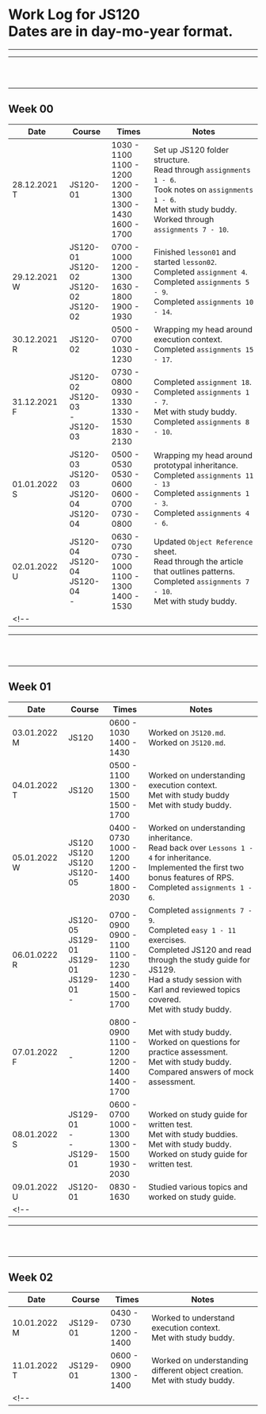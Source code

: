 # Work Log for JS120 <br> Dates are in day-mo-year format.

<hr>

<hr>
<br>
<br>
<hr>


## Week 00
| Date | Course | Times | Notes |  
| - | - | - | - |
| 28.12.2021 T | JS120-01 | 1030 - 1100 <br> 1100 - 1200 <br> 1200 - 1300 <br> 1300 - 1430 <br> 1600 - 1700 | Set up JS120 folder structure. <br> Read through `assignments 1 - 6`. <br> Took notes on `assignments 1 - 6`. <br> Met with study buddy. <br> Worked through `assignments 7 - 10`. |
| 29.12.2021 W | JS120-01 <br> JS120-02 <br> JS120-02 <br> JS120-02 | 0700 - 1000 <br> 1200 - 1300 <br> 1630 - 1800 <br> 1900 - 1930 | Finished `lesson01` and started `lesson02`. <br> Completed `assignment 4`. <br> Completed `assignments 5 - 9`. <br> Completed `assignments 10 - 14`. |  
| 30.12.2021 R | JS120-02 | 0500 - 0700 <br> 1030 - 1230 | Wrapping my head around execution context. <br> Completed `assignments 15 - 17`. | 
| 31.12.2021 F | JS120-02 <br> JS120-03 <br> - <br> JS120-03 | 0730 - 0800 <br> 0930 - 1330 <br> 1330 - 1530 <br> 1830 - 2130 | Completed `assignment 18`. <br> Completed `assignments 1 - 7`. <br> Met with study buddy. <br> Completed `assignments 8 - 10`. | 
| 01.01.2022 S | JS120-03 <br> JS120-03 <br> JS120-04 <br> JS120-04 | 0500 - 0530 <br> 0530 - 0600 <br> 0600 - 0700 <br> 0730 - 0800 | Wrapping my head around prototypal inheritance. <br> Completed `assignments 11 - 13` <br> Completed `assignments 1 - 3`. <br> Completed `assignments 4 - 6`. | 
| 02.01.2022 U | JS120-04 <br> JS120-04 <br> JS120-04 <br> - | 0630 - 0730 <br> 0730 - 1000 <br> 1100 - 1300 <br> 1400 - 1530 | Updated `Object Reference` sheet. <br> Read through the article that outlines patterns. <br> Completed `assignments 7 - 10`. <br> Met with study buddy. | 
<!-- |  |  |  |  | --> 

<hr>
<br>
<br>
<hr>

## Week 01
| Date | Course | Times | Notes |  
| - | - | - | - |
| 03.01.2022 M | JS120 | 0600 - 1030 <br> 1400 - 1430 | Worked on `JS120.md`. <br> Worked on `JS120.md`. | 
| 04.01.2022 T | JS120 | 0500 - 1100 <br> 1300 - 1500 <br> 1500 - 1700 | Worked on understanding execution context. <br> Met with study buddy <br> Met with study buddy. | 
| 05.01.2022 W | JS120 <br> JS120 <br> JS120 <br> JS120-05 | 0400 - 0730 <br> 1000 - 1200 <br> 1200 - 1400 <br> 1800 - 2030 | Worked on understanding inheritance. <br> Read back over `Lessons 1 - 4` for inheritance. <br> Implemented the first two bonus features of RPS. <br> Completed `assignments 1 - 6`. | 
| 06.01.0222 R | JS120-05 <br> JS129-01 <br> JS129-01 <br> JS129-01 <br> - | 0700 - 0900 <br> 0900 - 1100 <br> 1100 - 1230 <br> 1230 - 1400 <br> 1500 - 1700 | Completed `assignments 7 - 9`. <br> Completed `easy 1 - 11` exercises. <br> Completed JS120 and read through the study guide for JS129. <br> Had a study session with Karl and reviewed topics covered. <br> Met with study buddy. | 
| 07.01.2022 F | - | 0800 - 0900 <br> 1100 - 1200 <br> 1200 - 1400 <br> 1400 - 1700 | Met with study buddy. <br> Worked on questions for practice assessment. <br> Met with study buddy. <br> Compared answers of mock assessment. | 
| 08.01.2022 S | JS129-01 <br> - <br> - <br> JS129-01 | 0600 - 0700 <br> 1000 - 1300 <br> 1300 - 1500 <br> 1930 - 2030 | Worked on study guide for written test. <br> Met with study buddies. <br> Met with study buddy. <br> Worked on study guide for written test. | 
| 09.01.2022 U | JS120-01 | 0830 - 1630 | Studied various topics and worked on study guide. | 
<!-- |  |  |  |  | --> 

<hr>
<br>
<br>
<hr>

## Week 02
| Date | Course | Times | Notes |  
| - | - | - | - |
| 10.01.2022 M | JS129-01 | 0430 - 0730 <br> 1200 - 1400 | Worked to understand execution context. <br> Met with study buddy. | 
| 11.01.2022 T | JS129-01 | 0600 - 0900 <br> 1300 - 1400 | Worked on understanding different object creation. <br> Met with study buddy. | 
<!-- |  |  |  |  | --> 

